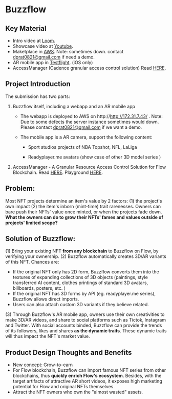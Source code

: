 # Buzzflow

## Key Material

* Intro video at [Loom](https://www.loom.com/share/6e13a15f8f6244ab9548f7c7a4df36ae). 
* Showcase video at [Youtube](https://youtu.be/5Busbnyhzuc).
* Maketplace in [AWS](http://http://172.31.7.43/). Note: sometimes down. contact dprat0821@gmail.com if need a demo.
* AR mobile app in [Testflight](https://testflight.apple.com/join/QIlICAHD). (iOS only)
* AccessManager (Cadence granular access control solution) Read [HERE](https://github.com/dprat0821/buzzflow/blob/main/AccessManager%20-%20A%20Granular%20Resource%20Access%20Control%20Solution%20.md).

## Project Introduction

The submission has two parts: 
1. Buzzflow itself, including a webapp and an AR mobile app

   * The webapp is deployed to AWS on http://http://172.31.7.43/ . Note: Due to some defects the server instance sometimes would down. Please contact dprat0821@gmail.com if we want a demo.

   * The mobile app is a AR camera,  support the following content:

     *  Sport studios projects of NBA Topshot, NFL, LaLiga

     * Readyplayer.me avatars (show case of other 3D model series )
2. AccessManager - A Granular Resource Access Control Solution for Flow Blockchain. Read [HERE](https://github.com/dprat0821/buzzflow/blob/main/AccessManager%20-%20A%20Granular%20Resource%20Access%20Control%20Solution%20.md). Playground [HERE](https://play.flow.com/87a940a4-33cb-41e3-94c1-80cb71c35bfe).

## Problem: 
Most NFT projects determine an item's value by 2 factors: (1) the project's own impact (2) the item's inborn (mint-time) trait rarenesses. Owners can bare push their NFTs' value once minted, or when the projects fade down.  **What the owners can do to grow their NFTs' fames and values outside of projects' limited scope?**

## Solution of Buzzflow:
(1) Bring your existing NFT **from any blockchain** to Buzzflow on Flow, by verifying your ownership. 
(2) Buzzflow automatically creates 3D/AR variants of this NFT. Chances are:

* If the original NFT only has 2D form, Buzzflow converts them into the textures of expanding collections of 3D objects (paintings, style transferred AI content, clothes printings of standard 3D avatars, billboards, posters, etc. )
* If the original NFT has 3D forms by API (eg. readyplayer.me series), Buzzflow allows direct imports.
* Users can also attach custom 3D variants if they believe related. 

(3) Through Buzzflow's AR mobile app, owners use their own creativities to make 3D/AR videos, and share to social platforms such as Tictok, Instagram and Twitter. With social accounts binded, Buzzflow can provide the trends of its followers, likes and shares **as the dynamic traits**. These dynamic traits will thus impact the NFT's market value.

## Product Design Thoughts and Benefits
* New concept: Grow-to-earn
* For Flow blockchain, Buzzflow can import famous NFT series from other blockchains, thus **quickly enrich Flow's ecosystem**.  Besides, with the target artifacts of attractive AR short videos, it exposes high marketing potential for Flow and original NFTs themselves.
* Attract the NFT owners who own the "almost wasted" assets.






